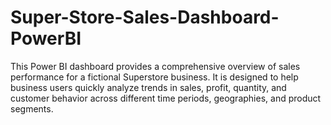 # Super-Store-Sales-Dashboard-PowerBI
This Power BI dashboard provides a comprehensive overview of sales performance for a fictional Superstore business. It is designed to help business users quickly analyze trends in sales, profit, quantity, and customer behavior across different time periods, geographies, and product segments.
